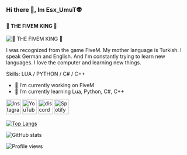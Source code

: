 ### Hi there 👋, Im Esx_UmuT👽
####  👑 THE FIVEM KING  👑 
![ 👑 THE FIVEM KING  👑 ](https://i.hizliresim.com/excnwa4.gif)

I was recognized from the game FiveM. My mother language is Turkish. I speak German and English. And I'm constantly trying to learn new languages. I love the computer and learning new things.

Skills: LUA / PYTHON / C# / C++

- 🔭 I’m currently working on FiveM 
- 🌱 I’m currently learning Lua, Python, C#, C++ 


[<img
src='https://cdn.jsdelivr.net/npm/simple-icons@3.0.1/icons/instagram.svg' alt='Instagram' height='40'>](https://instagram.com/esxumutreal)  [<img
src='https://cdn.jsdelivr.net/npm/simple-icons@3.0.1/icons/youtube.svg' alt='YouTube' height='40'>](https://www.youtube.com/EsxUmuTOfficial) [<img
src='https://cdn.jsdelivr.net/npm/simple-icons@3.0.1/icons/discord.svg' alt='discord' height='40'>](https://discord.gg/invite/esx) [<img
src='https://cdn.jsdelivr.net/npm/simple-icons@3.0.1/icons/spotify.svg' alt='Spotify' height='40'>](https://open.spotify.com/artist/0xsXRiItX2iEiONQ9NBoGy?si=oNECzvwMSaaEqg_wcYVh6w&nd=1)

[![Top Langs](https://github-readme-stats.vercel.app/api/top-langs/?username=esxumut)](https://github.com/anuraghazra/github-readme-stats)

![GitHub stats](https://github-readme-stats.vercel.app/api?username=esxumut&show_icons=true)  

![Profile views](https://gpvc.arturio.dev/esxumut)  
